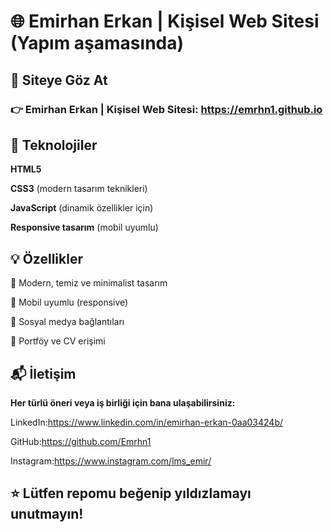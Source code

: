 # 🌐 Emirhan Erkan | Kişisel Web Sitesi (Yapım aşamasında)



## 🚀 Siteye Göz At
### 👉 Emirhan Erkan | Kişisel Web Sitesi: https://emrhn1.github.io

## 🔧 Teknolojiler
**HTML5**

**CSS3** (modern tasarım teknikleri)

**JavaScript** (dinamik özellikler için)

**Responsive tasarım** (mobil uyumlu)


## 💡 Özellikler
🌙 Modern, temiz ve minimalist tasarım

📱 Mobil uyumlu (responsive)

🔗 Sosyal medya bağlantıları

📄 Portföy ve CV erişimi

## 📬 İletişim
**Her türlü öneri veya iş birliği için bana ulaşabilirsiniz:**

LinkedIn:https://www.linkedin.com/in/emirhan-erkan-0aa03424b/

GitHub:https://github.com/Emrhn1

Instagram:https://www.instagram.com/lms_emir/




## ⭐️ **Lütfen repomu beğenip yıldızlamayı unutmayın!**
